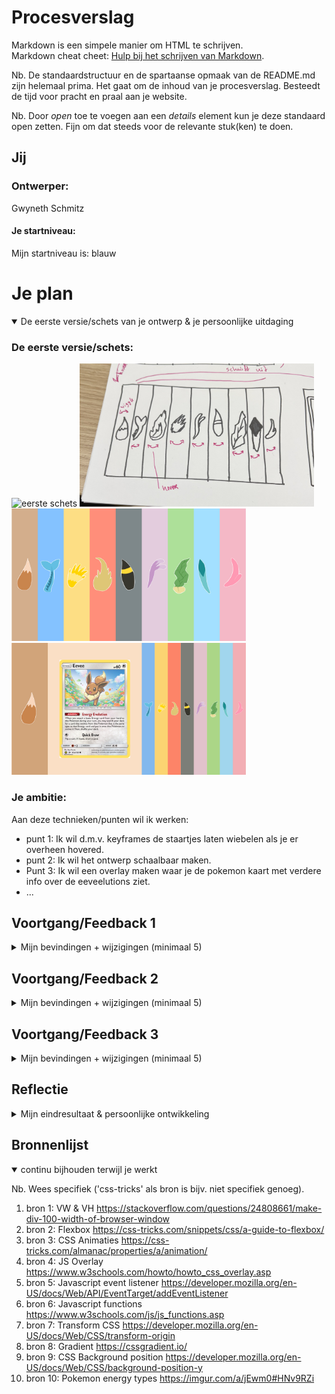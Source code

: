# Procesverslag
Markdown is een simpele manier om HTML te schrijven.  
Markdown cheat cheet: [Hulp bij het schrijven van Markdown](https://github.com/adam-p/markdown-here/wiki/Markdown-Cheatsheet).

Nb. De standaardstructuur en de spartaanse opmaak van de README.md zijn helemaal prima. Het gaat om de inhoud van je procesverslag. Besteedt de tijd voor pracht en praal aan je website.

Nb. Door *open* toe te voegen aan een *details* element kun je deze standaard open zetten. Fijn om dat steeds voor de relevante stuk(ken) te doen.





## Jij

### Ontwerper:
Gwyneth Schmitz

#### Je startniveau:
Mijn startniveau is: blauw





# Je plan

<details open>
  <summary>De eerste versie/schets van je ontwerp & je persoonlijke uitdaging</summary>

  ### De eerste versie/schets:
  <img src="readme-images/1schets.png" width="375px" alt="eerste schets">
  <img src="readme-images/2schets.png" width="375px" alt="eerste schets">
  <img src="readme-images/ontwerp1.png" width="375px" alt="eerste versie">
  <img src="readme-images/ontwerp2.png" width="375px" alt="eerste versie">



  ### Je ambitie: 
  Aan deze technieken/punten wil ik werken:
  - punt 1: Ik wil d.m.v. keyframes de staartjes laten wiebelen als je er overheen hovered.
  - punt 2: Ik wil het ontwerp schaalbaar maken.
  - Punt 3: Ik wil een overlay maken waar je de pokemon kaart met verdere info over de eeveelutions ziet.
  - ...
 
</details>




## Voortgang/Feedback 1

<details>
  <summary>Mijn bevindingen + wijzigingen (minimaal 5)</summary>

  ### Bevinding 1:
  De informatie die ik had gevonden, over dat de eevee's level 15 moeten zijn voordat ze kunnen evolueren, klopt niet. Eevee hoeft niet perse level 15 te zijn, maar moet wel een hoge vriendschap met je vormen, de tijd van de dag maakt uit en de stenen die bepaalde evoluties kunnen sturen ook.

  #### oplossing:
De benodigdheden om eevee te evolueren weergeven in de interface. Dit wil ik doen bij de details over de desbetreffende eeveelution. Ik wil de focus meer op de kaart leggen en heb daarom mijn design iets aangepast met een verduidelijking wat er op de eevee kaart komt te staan. 
<img src="readme-images/ontwerp3.png" width="375px" alt="Aanpassing ontwerp">



  ### Bevinding 2:
  Omschrijving van wat er nog niet orde was (tekst en afbeeding(en)).
  Er is nog geen verband tussen eevee en het evolueren naar een eeveelution.

  #### oplossing:
Ik zit er aan te denken een button te maken onder de interface waarmee je kan kiezen naar welke eevee je wilt evolueren.


  ### Bevinding 3:
  Ik wil pokemon kaarten tonen met meer info over de eeveelution. Zoals ik dat in mijn schetsen/1e ontwerp in adobe xd voor ogen zie. Echter staat er beschreven dat er maar één pagina gerealiseerd mag worden en zal ik dus moeten werken met een overlay.
  <img src="readme-images/ontwerp3.png" width="375px" alt="eerste versie">

  #### oplossing:
Een overlay maken met javascript.


  ### Bevinding 4:
De overlay werkt alleen op de eerste button. (javascript op de button was ook inline...)
  <img src="readme-images/java1.png" width="375px" alt="javascript code 1">

  #### oplossing:
Ik heb het werkend weten te krijgen op iedere aparte button. Daarnaast is de inline javascript nu ook weg.
<img src="readme-images/java2.png" width="375px" alt="javascript code 2">
<img src="readme-images/java3.png" width="375px" alt="javascript code 3">

  ### Bevinding 5:
Op dit moment is enkel de button onder de staart klikbaar, maar de staart zelf nog niet.


  #### oplossing:
Ik wil dit oplossen door de staart te veranderen in een button, waardoor de button eronder dus verdwijnt. Of ik behoud de button, maar de staart is ook klikbaar.
</details>




## Voortgang/Feedback 2

<details>
  <summary>Mijn bevindingen + wijzigingen (minimaal 5)</summary>
  
  ### Bevinding 1:
  Ik heb nog geen custom properties gebruikt, omdat ik ze niet geheel begreep.

  #### oplossing:
  Ik heb het nagevraagd aan een medestudent en begrijp nu wel hoe het werkt. Dit heb ik gelijk toegepast in mijn code:
  <img src="readme-images/customproperties.png" width="375px" alt="Screenshot custom properties binnen code.">



  ### Bevinding 2:
  De staart wiggled enkel als je over de staart zelf hovered. Het zou leuk zijn als de staart wiggled als je over de balk hovered.
  <img src="readme-images/wiggle1.png" width="375px" alt="Staart wiggled als je op de staart hovered.">

  #### oplossing:
  Ik wil dit oplossen door de animatie in het blok te zetten, waardoor de wiggle animatie getriggered wordt, zodra je over het blok hovered.
  <img src="readme-images/wiggle2.png" width="375px" alt="Staart wiggled als je op de balk hovered.">



  ### Bevinding 3:
  De buttons hebben nog geen active state.

  #### oplossing:
  Ik ga een active state toevoegen aan de buttons.

  ### Bevinding 4:
  De buttons hebben nog geen hover state, de balk en staart wel.

  #### oplossing:
  Ik wil een hover state met kleurverloop aan de button toevoegen.

  ### Bevinding 4:
  De namen van classes, ID's en variabelen is niet geheel consistent. Ik switch soms tussen engels/nederlands.
    <img src="readme-images/naamgeving1.png" width="375px" alt="Naamgeving in engels en nederlands.">

  #### oplossing:
  Ik ga de naamgeving aanpassen naar 1 taal. 

</details>



## Voortgang/Feedback 3

<details>
  <summary>Mijn bevindingen + wijzigingen (minimaal 5)</summary>
  
  ### Bevinding 1:
  Omschrijving van wat er nog niet orde was (tekst en afbeeding(en)).
  Als feedback heb ik gekregen dat het niet functioneel was om geen focus state om de buttons heen te hebben.
  <img src="readme-images/focus1.png" width="375px" alt="Geen focus state">

  #### oplossing:
  Beschrijving hoe je het hebt hebt opgelost of als het niet gelukt is hoe je het zou oplossen (tekst en afbeeding(en)).
  Ik heb dit opgelost door een box shadow op de focus state van de button te stylen. Specifiek een witte rand, aangezien dit matched met de witte rand om de eevee staarten.
  <img src="readme-images/focus2.png" width="375px" alt="Wel focus state">



  ### Bevinding 2:
  De witte rand om de Eevee staarten mag nog wel iets dikker, zodat deze meer matched met de box-shadow van de focus state van de knoppen.
    <img src="readme-images/witterand.png" width="375px" alt="Witte rand rondom de eeveestaarten">

  #### oplossing:
  Ik ga deze omlijning van de staarten dikker maken in Photoshop.



  ### Bevinding 3:
  ...

</details>




## Reflectie

<details>
  <summary>Mijn eindresultaat & persoonlijke ontwikkeling</summary>

  ### Je uitkomst - karakteristiek screenshot(s):
  <img src="readme-images/dummy-plaatje.jpg" width="375px" alt="final ontwerp">


  ### Dit ging goed/Heb ik geleerd: 
  Korte omschrijving met plaatje(s)

  <img src="readme-images/dummy-plaatje.jpg" width="375px" alt="top">


  ### Dit was lastig/Is niet gelukt:
  Korte omschrijving met plaatje(s)

  <img src="readme-images/dummy-plaatje.jpg" width="375px" alt="bummer">
</details>





## Bronnenlijst

<details open>
<summary>continu bijhouden terwijl je werkt</summary>

Nb. Wees specifiek ('css-tricks' als bron is bijv. niet specifiek genoeg).

1. bron 1: VW & VH https://stackoverflow.com/questions/24808661/make-div-100-width-of-browser-window
2. bron 2: Flexbox https://css-tricks.com/snippets/css/a-guide-to-flexbox/
3. bron 3: CSS Animaties https://css-tricks.com/almanac/properties/a/animation/
4. bron 4: JS Overlay https://www.w3schools.com/howto/howto_css_overlay.asp
5. bron 5: Javascript event listener https://developer.mozilla.org/en-US/docs/Web/API/EventTarget/addEventListener
6. bron 6: Javascript functions https://www.w3schools.com/js/js_functions.asp
7. bron 7: Transform CSS https://developer.mozilla.org/en-US/docs/Web/CSS/transform-origin
8. bron 8: Gradient https://cssgradient.io/
9. bron 9: CSS Background position https://developer.mozilla.org/en-US/docs/Web/CSS/background-position-y
10. bron 10: Pokemon energy types https://imgur.com/a/jEwm0#HNv9RZi
</details>